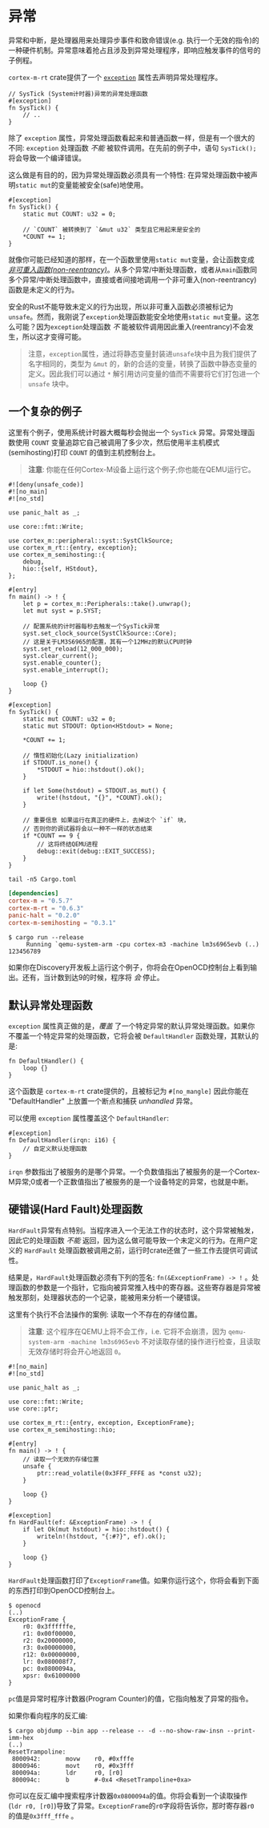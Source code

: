 # 异常

异常和中断，是处理器用来处理异步事件和致命错误(e.g. 执行一个无效的指令)的一种硬件机制。异常意味着抢占且涉及到异常处理程序，即响应触发事件的信号的子例程。

`cortex-m-rt` crate提供了一个 [`exception`] 属性去声明异常处理程序。

[`exception`]: https://docs.rs/cortex-m-rt-macros/latest/cortex_m_rt_macros/attr.exception.html

``` rust,ignore
// SysTick (System计时器)异常的异常处理函数
#[exception]
fn SysTick() {
    // ..
}
```

除了 `exception` 属性，异常处理函数看起来和普通函数一样，但是有一个很大的不同: `exception` 处理函数 *不能* 被软件调用。在先前的例子中，语句 `SysTick();` 将会导致一个编译错误。

这么做是有目的的，因为异常处理函数必须具有一个特性: 在异常处理函数中被声明`static mut`的变量能被安全(safe)地使用。

``` rust,ignore
#[exception]
fn SysTick() {
    static mut COUNT: u32 = 0;

    // `COUNT` 被转换到了 `&mut u32` 类型且它用起来是安全的
    *COUNT += 1;
}
```

就像你可能已经知道的那样，在一个函数里使用`static mut`变量，会让函数变成[*非可重入函数(non-reentrancy)*](https://en.wikipedia.org/wiki/Reentrancy_(computing))。从多个异常/中断处理函数，或者从`main`函数同多个异常/中断处理函数中，直接或者间接地调用一个非可重入(non-reentrancy)函数是未定义的行为。

安全的Rust不能导致未定义的行为出现，所以非可重入函数必须被标记为 `unsafe`。然而，我刚说了`exception`处理函数能安全地使用`static mut`变量。这怎么可能？因为`exception`处理函数 *不* 能被软件调用因此重入(reentrancy)不会发生，所以这才变得可能。

> 注意，`exception`属性，通过将静态变量封装进`unsafe`块中且为我们提供了名字相同的，类型为 `&mut` 的，新的合适的变量，转换了函数中静态变量的定义。因此我们可以通过 `*` 解引用访问变量的值而不需要将它们打包进一个 `unsafe` 块中。

## 一个复杂的例子

这里有个例子，使用系统计时器大概每秒会抛出一个 `SysTick` 异常。异常处理函数使用 `COUNT` 变量追踪它自己被调用了多少次，然后使用半主机模式(semihosting)打印 `COUNT` 的值到主机控制台上。

> **注意**: 你能在任何Cortex-M设备上运行这个例子;你也能在QEMU运行它。

```rust,ignore
#![deny(unsafe_code)]
#![no_main]
#![no_std]

use panic_halt as _;

use core::fmt::Write;

use cortex_m::peripheral::syst::SystClkSource;
use cortex_m_rt::{entry, exception};
use cortex_m_semihosting::{
    debug,
    hio::{self, HStdout},
};

#[entry]
fn main() -> ! {
    let p = cortex_m::Peripherals::take().unwrap();
    let mut syst = p.SYST;

    // 配置系统的计时器每秒去触发一个SysTick异常
    syst.set_clock_source(SystClkSource::Core);
    // 这是关于LM3S6965的配置，其有一个12MHz的默认CPU时钟
    syst.set_reload(12_000_000);
    syst.clear_current();
    syst.enable_counter();
    syst.enable_interrupt();

    loop {}
}

#[exception]
fn SysTick() {
    static mut COUNT: u32 = 0;
    static mut STDOUT: Option<HStdout> = None;

    *COUNT += 1;

    // 惰性初始化(Lazy initialization)
    if STDOUT.is_none() {
        *STDOUT = hio::hstdout().ok();
    }

    if let Some(hstdout) = STDOUT.as_mut() {
        write!(hstdout, "{}", *COUNT).ok();
    }

    // 重要信息 如果运行在真正的硬件上，去掉这个 `if` 块，
    // 否则你的调试器将会以一种不一样的状态结束
    if *COUNT == 9 {
        // 这将终结QEMU进程
        debug::exit(debug::EXIT_SUCCESS);
    }
}
```

``` console
tail -n5 Cargo.toml
```

``` toml
[dependencies]
cortex-m = "0.5.7"
cortex-m-rt = "0.6.3"
panic-halt = "0.2.0"
cortex-m-semihosting = "0.3.1"
```

``` text
$ cargo run --release
     Running `qemu-system-arm -cpu cortex-m3 -machine lm3s6965evb (..)
123456789
```

如果你在Discovery开发板上运行这个例子，你将会在OpenOCD控制台上看到输出。还有，当计数到达9的时候，程序将 *会* 停止。

## 默认异常处理函数

`exception` 属性真正做的是，*覆盖* 了一个特定异常的默认异常处理函数。如果你不覆盖一个特定异常的处理函数，它将会被 `DefaultHandler` 函数处理，其默认的是:

``` rust,ignore
fn DefaultHandler() {
    loop {}
}
```

这个函数是 `cortex-m-rt` crate提供的，且被标记为 `#[no_mangle]` 因此你能在 "DefaultHandler" 上放置一个断点和捕获 *unhandled* 异常。 

可以使用 `exception` 属性覆盖这个 `DefaultHandler`:

``` rust,ignore
#[exception]
fn DefaultHandler(irqn: i16) {
    // 自定义默认处理函数
}
```

`irqn` 参数指出了被服务的是哪个异常。一个负数值指出了被服务的是一个Cortex-M异常;0或者一个正数值指出了被服务的是一个设备特定的异常，也就是中断。

## 硬错误(Hard Fault)处理函数

`HardFault`异常有点特别。当程序进入一个无法工作的状态时，这个异常被触发，因此它的处理函数 *不能* 返回，因为这么做可能导致一个未定义的行为。在用户定义的 `HardFault` 处理函数被调用之前，运行时crate还做了一些工作去提供可调试性。

结果是，`HardFault`处理函数必须有下列的签名: `fn(&ExceptionFrame) -> !` 。处理函数的参数是一个指针，它指向被异常推入栈中的寄存器。这些寄存器是异常被触发那刻，处理器状态的一个记录，能被用来分析一个硬错误。

这里有个执行不合法操作的案例: 读取一个不存在的存储位置。

> **注意**: 这个程序在QEMU上将不会工作，i.e. 它将不会崩溃，因为 `qemu-system-arm -machine lm3s6965evb` 不对读取存储的操作进行检查，且读取无效存储时将会开心地返回 `0`。

```rust,ignore
#![no_main]
#![no_std]

use panic_halt as _;

use core::fmt::Write;
use core::ptr;

use cortex_m_rt::{entry, exception, ExceptionFrame};
use cortex_m_semihosting::hio;

#[entry]
fn main() -> ! {
    // 读取一个无效的存储位置
    unsafe {
        ptr::read_volatile(0x3FFF_FFFE as *const u32);
    }

    loop {}
}

#[exception]
fn HardFault(ef: &ExceptionFrame) -> ! {
    if let Ok(mut hstdout) = hio::hstdout() {
        writeln!(hstdout, "{:#?}", ef).ok();
    }

    loop {}
}
```

`HardFault`处理函数打印了`ExceptionFrame`值。如果你运行这个，你将会看到下面的东西打印到OpenOCD控制台上。

``` text
$ openocd
(..)
ExceptionFrame {
    r0: 0x3ffffffe,
    r1: 0x00f00000,
    r2: 0x20000000,
    r3: 0x00000000,
    r12: 0x00000000,
    lr: 0x080008f7,
    pc: 0x0800094a,
    xpsr: 0x61000000
}
```

`pc`值是异常时程序计数器(Program Counter)的值，它指向触发了异常的指令。

如果你看向程序的反汇编:

``` text
$ cargo objdump --bin app --release -- -d --no-show-raw-insn --print-imm-hex
(..)
ResetTrampoline:
 8000942:       movw    r0, #0xfffe
 8000946:       movt    r0, #0x3fff
 800094a:       ldr     r0, [r0]
 800094c:       b       #-0x4 <ResetTrampoline+0xa>
```

你可以在反汇编中搜索程序计数器`0x0800094a`的值。你将会看到一个读取操作(`ldr r0, [r0]`)导致了异常。`ExceptionFrame`的`r0`字段将告诉你，那时寄存器`r0`的值是`0x3fff_fffe` 。
